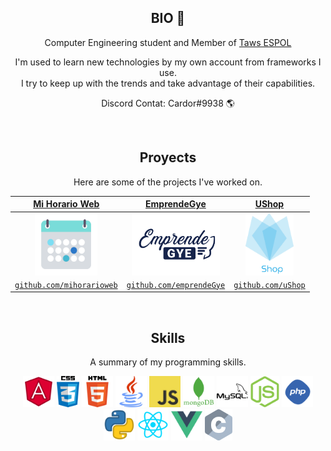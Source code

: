 <!DOCTYPE html>
<html lang="en">

<head>
  <meta charset="UTF-8">
  <meta name="viewport" content="width=device-width, initial-scale=1.0">
  <link rel="stylesheet" href="style.css">
  <link rel="stylesheet" href="https://stackpath.bootstrapcdn.com/bootstrap/4.5.0/css/bootstrap.min.css"
    integrity="sha384-9aIt2nRpC12Uk9gS9baDl411NQApFmC26EwAOH8WgZl5MYYxFfc+NcPb1dKGj7Sk" crossorigin="anonymous">
  <title>Document</title>
</head>

<body>

  <h2 align="center">BIO 👋</h2>
  <p align="center">Computer Engineering student and Member of <a href='https://github.com/TawsEspol'>Taws ESPOL</a></p>
  
  <p align="center">I'm used to learn new technologies by my own account from frameworks I use. <br/>I try to keep up with the trends and take advantage of their capabilities.</p>
  <P align="center">Discord Contat: Cardor#9938 🌎</p>
  <br/>
  
  <h2 align="center">Proyects</h2>
  <p align="center">Here are some of the projects I've worked on.</p>
  
  <table align="center">
    <thead>
      <tr>
      <th class="center-t" align="center"><a href="https://github.com/2LStudios-MC"><strong>Mi Horario Web</strong></a></th>
        <th class="center-t" align="center"><a href="https://github.com/2lstudios"><strong>EmprendeGye</strong></a></th>
        <th class="center-t" align="center"><a href="https://github.com/rubiuscorp"><strong>UShop</strong></a></th>
      </tr>
    </thead>
    <tbody>
      <tr>
      <td align="center"><a target="_blank" rel="noopener noreferrer"
            href="https://avatars2.githubusercontent.com/u/53847752?s=200&amp;v=4"><img align="center"
              src="./projects/logo512.png" height="100px" style="max-width:100%;"></a></td>
        <td align="center"><a target="_blank" rel="noopener noreferrer"
            href="https://avatars0.githubusercontent.com/u/47465684?s=200&amp;v=4"><img align="center"
              src="./projects/logodark.svg" height="100px" style="max-width:100%;"></a></td>
        <td align="center"><a target="_blank" rel="noopener noreferrer"
            href="https://avatars2.githubusercontent.com/u/60458264?s=200&amp;v=4"><img align="center"
              src="./projects/Logo_uShop_texto_w.png" height="100px" style="max-width:100%;"></a></td>
      </tr>
      <tr>
      <td align="center"><a
            href="https://github.com/enmanuel-mag/MiHorarioWeb"><code>github.com/mihorarioweb</code></a></td>
        <td align="center"><a href="https://github.com/enmanuel-mag/emprendeGye"><code>github.com/emprendeGye</code></a>
        </td>
        <td align="center"><a href="https://github.co/enmanuel-mag/uShop"><code>github.com/uShop</code></a></td>
      </tr>
    </tbody>
  </table>
  <br/>
  <h2 align="center">Skills</h2>
  <p align="center">A summary of my programming skills.</p>

  <p align="center">
    <img class='m-2' src='https://raw.githubusercontent.com/enmanuel-mag/enmanuel-mag/master/skills/angular.png' height='50px'>
    <!-- 
    <img src='./skills/unity.png' height='50px'>
    <img src='./skills/lua.png' height='50px'>
    <img src='./skills/express.png' height='50px'>  
    <img src='./skills/cpp.png' height='50px'>
    <img src='./skills/csharp.png' height='50px'> -->
    <img class='m-2' src='https://raw.githubusercontent.com/enmanuel-mag/enmanuel-mag/master/skills/css.png' height='50px'>
    <img class='m-2' src='https://raw.githubusercontent.com/enmanuel-mag/enmanuel-mag/master/skills/html.png' height='50px'>
    <img class='m-2' src='https://raw.githubusercontent.com/enmanuel-mag/enmanuel-mag/master/skills/java.png' height='50px'>
    <img class='m-2' src='https://raw.githubusercontent.com/enmanuel-mag/enmanuel-mag/master/skills/javascript.jpg' height='50px'>
    <img class='m-2' src='https://raw.githubusercontent.com/enmanuel-mag/enmanuel-mag/master/skills/mongo.png' height='50px'>
    <img class='m-2' src='https://raw.githubusercontent.com/enmanuel-mag/enmanuel-mag/master/skills/mysql.png' height='50px'>
    <img class='m-2' src='https://raw.githubusercontent.com/enmanuel-mag/enmanuel-mag/master/skills/nodejs.png' height='50px'>
    <img class='m-2' src='https://raw.githubusercontent.com/enmanuel-mag/enmanuel-mag/master/skills/php.png' height='50px'>
    <img class='m-2' src='https://raw.githubusercontent.com/enmanuel-mag/enmanuel-mag/master/skills/python.png' height='50px'>
    <img class='m-2' src='https://raw.githubusercontent.com/enmanuel-mag/enmanuel-mag/master/skills/react.png' height='50px'>
    <img class='m-2' src='https://raw.githubusercontent.com/enmanuel-mag/enmanuel-mag/master/skills/vue.png' height='50px'>
    <img class='m-2' src='https://raw.githubusercontent.com/enmanuel-mag/enmanuel-mag/master/skills/c.png' height='50px'>
  </p>
</body>
</html>